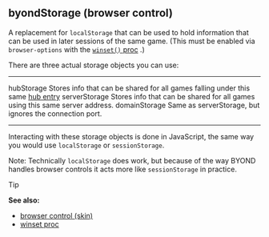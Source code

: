## byondStorage (browser control)



A replacement for `localStorage` that can be used to hold
information that can be used in later sessions of the same game. (This
must be enabled via `browser-options` with the [`winset()`
proc](/ref/proc/winset.md) .) 

There are three actual storage objects
you can use:
  --------------- ----------------------------------------------------------------------------------------------------
  hubStorage      Stores info that can be shared for all games falling under this same [hub entry](/ref/world/var/hub.md) 
  serverStorage   Stores info that can be shared for all games using this same server address.
  domainStorage   Same as serverStorage, but ignores the connection port.
  --------------- ----------------------------------------------------------------------------------------------------


Interacting with these storage objects is done in JavaScript,
the same way you would use `localStorage` or `sessionStorage`.


Note: Technically `localStorage` does work, but because of the
way BYOND handles browser controls it acts more like `sessionStorage` in
practice.

> [!TIP] 
> **See also:**
> +   [browser control (skin)](/ref/%7Bskin%7D/control/browser.md) 
> +   [winset proc](/ref/proc/winset.md) 